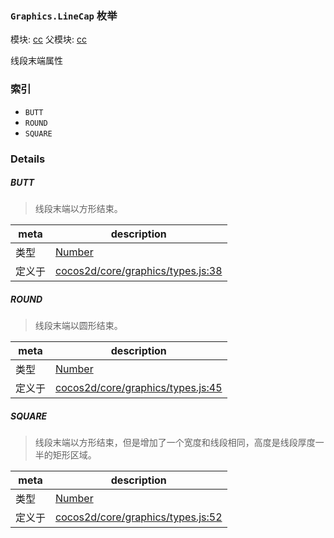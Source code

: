 ### `Graphics.LineCap` 枚举



模块: [cc](../modules/cc.md)
父模块: [cc](../modules/cc.md)


线段末端属性


### 索引
  - `BUTT`
  - `ROUND`
  - `SQUARE`

### Details


##### BUTT

> 线段末端以方形结束。

| meta | description |
|------|-------------|
| 类型 | <a href="https://developer.mozilla.org/en/JavaScript/Reference/Global_Objects/Number" class="crosslink external" target="_blank">Number</a> |
| 定义于 | [cocos2d/core/graphics/types.js:38](https://github.com/cocos-creator/engine/blob/b4415d3f111db35eb92e588d63bcb560003ea469/cocos2d/core/graphics/types.js#L38) |



##### ROUND

> 线段末端以圆形结束。

| meta | description |
|------|-------------|
| 类型 | <a href="https://developer.mozilla.org/en/JavaScript/Reference/Global_Objects/Number" class="crosslink external" target="_blank">Number</a> |
| 定义于 | [cocos2d/core/graphics/types.js:45](https://github.com/cocos-creator/engine/blob/b4415d3f111db35eb92e588d63bcb560003ea469/cocos2d/core/graphics/types.js#L45) |



##### SQUARE

> 线段末端以方形结束，但是增加了一个宽度和线段相同，高度是线段厚度一半的矩形区域。

| meta | description |
|------|-------------|
| 类型 | <a href="https://developer.mozilla.org/en/JavaScript/Reference/Global_Objects/Number" class="crosslink external" target="_blank">Number</a> |
| 定义于 | [cocos2d/core/graphics/types.js:52](https://github.com/cocos-creator/engine/blob/b4415d3f111db35eb92e588d63bcb560003ea469/cocos2d/core/graphics/types.js#L52) |


